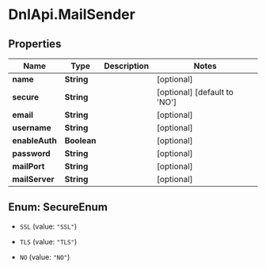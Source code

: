 # DnlApi.MailSender

## Properties
Name | Type | Description | Notes
------------ | ------------- | ------------- | -------------
**name** | **String** |  | [optional] 
**secure** | **String** |  | [optional] [default to &#39;NO&#39;]
**email** | **String** |  | [optional] 
**username** | **String** |  | [optional] 
**enableAuth** | **Boolean** |  | [optional] 
**password** | **String** |  | [optional] 
**mailPort** | **String** |  | [optional] 
**mailServer** | **String** |  | [optional] 


<a name="SecureEnum"></a>
## Enum: SecureEnum


* `SSL` (value: `"SSL"`)

* `TLS` (value: `"TLS"`)

* `NO` (value: `"NO"`)





